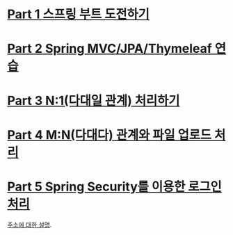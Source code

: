 
# [Part 1 스프링 부트 도전하기](https://github.com/simpleego/SpringBoot/blob/main/Part%201%20%EC%8A%A4%ED%94%84%EB%A7%81%20%EB%B6%80%ED%8A%B8%20%EB%8F%84%EC%A0%84%ED%95%98%EA%B8%B0.md)
# [Part 2 Spring MVC/JPA/Thymeleaf 연습](https://github.com/simpleego/SpringBoot/blob/main/Part%202%20Spring%20MVC_JPA_Thymeleaf%20%EC%97%B0%EC%8A%B5.md)
# [Part 3 N:1(다대일 관계) 처리하기](https://github.com/simpleego/SpringBoot/blob/main/)
# [Part 4 M:N(다대다) 관계와 파일 업로드 처리](https://github.com/simpleego/SpringBoot/blob/main/)
# [Part 5 Spring Security를 이용한 로그인 처리](https://github.com/simpleego/SpringBoot/blob/main/)

[주소에 대한 설명](http://www.google.co.kr).
